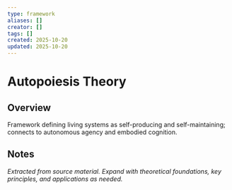 ```yaml
---
type: framework
aliases: []
creator: []
tags: []
created: 2025-10-20
updated: 2025-10-20
---
```


# Autopoiesis Theory

## Overview

Framework defining living systems as self-producing and self-maintaining; connects to autonomous agency and embodied cognition.

## Notes

*Extracted from source material. Expand with theoretical foundations, key principles, and applications as needed.*
